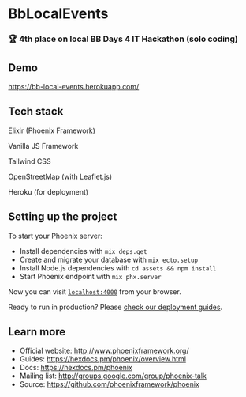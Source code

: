 # BbLocalEvents

### 🏆 4th place on local BB Days 4 IT Hackathon (solo coding)

## Demo

https://bb-local-events.herokuapp.com/

## Tech stack

Elixir (Phoenix Framework)

Vanilla JS Framework

Tailwind CSS

OpenStreetMap (with Leaflet.js)

Heroku (for deployment)

## Setting up the project

To start your Phoenix server:

  * Install dependencies with `mix deps.get`
  * Create and migrate your database with `mix ecto.setup`
  * Install Node.js dependencies with `cd assets && npm install`
  * Start Phoenix endpoint with `mix phx.server`

Now you can visit [`localhost:4000`](http://localhost:4000) from your browser.

Ready to run in production? Please [check our deployment guides](https://hexdocs.pm/phoenix/deployment.html).

## Learn more

  * Official website: http://www.phoenixframework.org/
  * Guides: https://hexdocs.pm/phoenix/overview.html
  * Docs: https://hexdocs.pm/phoenix
  * Mailing list: http://groups.google.com/group/phoenix-talk
  * Source: https://github.com/phoenixframework/phoenix
